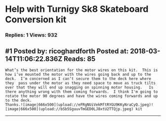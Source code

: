 # Help with Turnigy Sk8 Skateboard Conversion kit

### Replies: 1 Views: 932

## \#1 Posted by: ricoghardforth Posted at: 2018-03-14T11:06:22.836Z Reads: 85

```
What’s the best orientation for the motor wires on this kit.  This is how i’ve mounted the motor with the wires going back and up to the deck.  I’m concerned as I can’t secure them to the deck here where they  pass under the motor as they need space to move as truck tilts over that they will end up snagging on spinning motor housing.   Is there anything wrong with them coming forwards.  I think I'm going to rotate the motor 90 degrees and have the wires coming forwards and up to the deck.
Thanks.![image|666x500](upload://eFRgNUiVekMftRYGU9KKyNraCyQ.jpeg)![image|666x500](upload://bSb5SguuvTmGED0LJ8xtU2TTQjp.jpeg) kit
```

---
